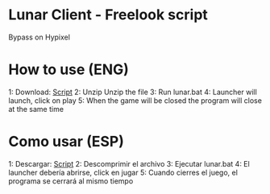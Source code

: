 # Lunar Client - Freelook script

Bypass on Hypixel

# How to use (ENG)
1: Download: [Script](https://github.com/DaiKisshi/Lunar-Client-Freelook-Script/blob/main/Freelook.rar)
2: Unzip Unzip the file
3: Run lunar.bat
4: Launcher will launch, click on play
5: When the game will be closed the program will close at the same time

# Como usar (ESP)
1: Descargar: [Script](https://github.com/DaiKisshi/Lunar-Client-Freelook-Script/blob/main/Freelook.rar)
2: Descomprimir el archivo
3: Ejecutar lunar.bat
4: El launcher debería abrirse, click en jugar
5: Cuando cierres el juego, el programa se cerrará al mismo tiempo
